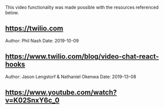 This video functionality was made possible with the resources referenced below.

## https://twilio.com

Author: Phil Nash
Date: 2019-10-09
## https://www.twilio.com/blog/video-chat-react-hooks

Author: Jason Lengstorf & Nathaniel Okenwa
Date: 2019-13-08
## https://www.youtube.com/watch?v=K02SnxY6c_0
